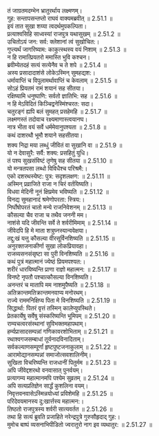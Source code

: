 

  
तं जाग्रतमदम्भेन भ्रातुरर्थाय लक्ष्मणम्।  
गुह: सन्तापसन्तप्तो राघवं वाक्यमब्रवीत् ॥ 2.51.1 ॥   
इयं तात सुखा शय्या त्वदर्थमुपकल्पिता।  
प्रत्याश्वसिहि साध्वस्यां राजपुत्र यथासुखम् ॥ 2.51.2 ॥   
उचितोऽयं जन: सर्व: क्लेशानां त्वं सुखोचित:।  
गुप्त्यर्थं जागरिष्याम: काकुत्स्थस्य वयं निशाम् ॥ 2.51.3 ॥   
न हि रामात्प्रियतरो ममास्ति भुवि कश्चन।  
ब्रवीम्येतदहं सत्यं सत्येनैव च ते शपे ॥ 2.51.4 ॥   
अस्य प्रसादादाशंसे लोकेऽस्मिन् सुमहद्यश:।  
धर्मावाप्तिं च विपुलामर्थावाप्तिं च केवलाम् ॥ 2.51.5 ॥   
सोऽहं प्रियतमं रामं शयानं सह सीतया।  
रक्षिष्यामि धनुष्पाणि: सर्वतो ज्ञातिभि: सह ॥ 2.51.6 ॥   
न हि मेऽविदितं किञ्चिद्वनेस्मिंश्चरत: सदा।  
चतुरङ्गं ह्यपि बलं सुमहत् प्रसहेमहि ॥ 2.51.7 ॥   
लक्ष्मणस्तं तदोवाच रक्ष्यमाणास्त्वयानघ।  
नात्र भीता वयं सर्वे धर्ममेवानुपश्यता ॥ 2.51.8 ॥   
कथं दाशरथौ भूमौ शयाने सहसीतया।  
शक्य निद्रा मया लब्धुं जीवितं वा सुखानि वा ॥ 2.51.9 ॥   
यो न देवासुरै: सर्वै: शक्य: प्रसहितुं युधि।  
तं पश्य सुखसंविष्टं तृणेषु सह सीतया ॥ 2.51.10 ॥   
यो मन्त्रतपसा लब्धो विविधैश्च परिश्रमै:।  
एको दशरथस्येष्ट: पुत्र: सदृशलक्षण: ॥ 2.51.11 ॥   
अस्मिन् प्रव्राजिते राजा न चिरं वर्तयिष्यति।  
विधवा मेदिनी नूनं क्षिप्रमेव भविष्यति ॥ 2.51.12 ॥   
विनद्य सुमहानादं श्रमेणोपरता: स्त्रिय:।  
निर्घोषोपरतं चातो मन्ये राजनिवेशनम् ॥ 2.51.13 ॥   
कौसल्या चैव राजा च तथैव जननी मम।  
नाशंसे यदि जीवन्ति सर्वे ते शर्वरीमिमाम् ॥ 2.51.14 ॥   
जीवेदपि हि मे माता शत्रुघ्नस्यान्ववेक्षया।  
तद्दु:खं यत्तु कौसल्या वीरसूर्विनशिष्यति ॥ 2.51.15 ॥   
अनुरक्तजनाकीर्णा सुखा लोकप्रियावहा।  
राजव्यसनसंसृष्टा सा पुरी विनशिष्यति ॥ 2.51.16 ॥   
कथं पुत्रं महात्मानं ज्येष्ठं प्रियमपश्यत:।  
शरीरं धारयिष्यन्ति प्राणा राज्ञो महात्मन: ॥ 2.51.17 ॥   
विनष्टे नृपतौ पश्चात्कौसल्या विनशिष्यति।  
अनन्तरं च मातापि मम नाशमुपैष्यति ॥ 2.51.18 ॥   
अतिक्रान्तमतिक्रान्तमनवाप्य मनोरथम्।  
राज्ये राममनिक्षिप्य पिता मे विनशिष्यति ॥ 2.51.19 ॥   
सिद्धार्था: पितरं वृत्तं तस्मिन् कालेप्युपस्थिते।  
प्रेतकार्येषु सर्वेषु संस्करिष्यन्ति भूमिपम् ॥ 2.51.20 ॥   
राम्यचत्वरसंस्थानां सुविभक्तमहापथाम्।  
हर्म्यप्रासादसम्पन्नां गणिकावरशोभिताम् ॥ 2.51.21 ॥   
रथाश्वगजसम्बाधां तूर्यनादविनादिताम्।  
सर्वकल्याणसम्पूर्णां हृष्टपुष्टजनाकुलाम् ॥ 2.51.22 ॥   
आरामोद्यानसम्पन्नां समाजोत्सवशालिनीम्।  
सुखिता विचरिष्यन्ति राजधानीं पितुर्मम ॥ 2.51.23 ॥   
अपि जीवेद्दशरथो वनवासात् पुनर्वयम्।  
प्रत्यागम्य महात्मानमपि पश्येम सुव्रतम् ॥ 2.51.24 ॥   
अपि सत्यप्रतिज्ञेन सार्द्धं कुशलिना वयम्।  
निवृत्तवनवासेऽस्मिन्नयोध्यां प्रविशेमहि ॥ 2.51.25 ॥   
परिदेवयमानस्य दु:खार्त्तस्य महात्मन:।  
तिष्ठतो राजपुत्रस्य शर्वरी सात्यवर्तत ॥ 2.51.26 ॥   
तथा हि सत्यं ब्रुवति प्रजाहिते नरेन्द्रपुत्रे गुरुसौहृदाद् गुह:।  
मुमोच बाष्पं व्यसनाभिपीडितो ज्वरातुरो नाग इव व्यथातुर: ॥ 2.51.27 ॥   
